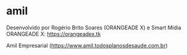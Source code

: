 # amil

Desenvolvido por Rogério Brito Soares (ORANGEADE X) e Smart Mídia
ORANGEADE X: https://orangeadex.tk

Amil Empresarial (https://www.amil.todosplanosdesaude.com.br)
